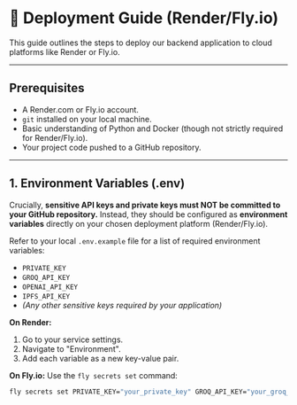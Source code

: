 # 🚀 Deployment Guide (Render/Fly.io)

This guide outlines the steps to deploy our backend application to cloud platforms like Render or Fly.io.

---

## **Prerequisites**

* A Render.com or Fly.io account.
* `git` installed on your local machine.
* Basic understanding of Python and Docker (though not strictly required for Render/Fly.io).
* Your project code pushed to a GitHub repository.

---

## **1. Environment Variables (.env)**

Crucially, **sensitive API keys and private keys must NOT be committed to your GitHub repository.** Instead, they should be configured as **environment variables** directly on your chosen deployment platform (Render/Fly.io).

Refer to your local `.env.example` file for a list of required environment variables:

* `PRIVATE_KEY`
* `GROQ_API_KEY`
* `OPENAI_API_KEY`
* `IPFS_API_KEY`
* *(Any other sensitive keys required by your application)*

**On Render:**
1.  Go to your service settings.
2.  Navigate to "Environment".
3.  Add each variable as a new key-value pair.

**On Fly.io:**
Use the `fly secrets set` command:
```bash
fly secrets set PRIVATE_KEY="your_private_key" GROQ_API_KEY="your_groq_key"
